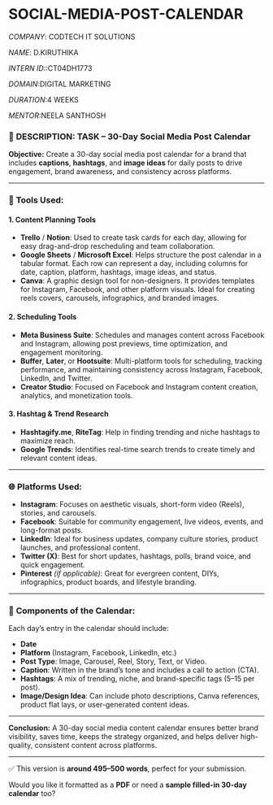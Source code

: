 # SOCIAL-MEDIA-POST-CALENDAR

*COMPANY*: CODTECH IT SOLUTIONS

*NAME*: D.KIRUTHIKA

*INTERN ID*::CT04DH1773

*DOMAIN*:DIGITAL MARKETING

*DURATION*:4 WEEKS

*MENTOR*:NEELA SANTHOSH

### 📌 **DESCRIPTION: TASK – 30-Day Social Media Post Calendar**

**Objective:**
Create a 30-day social media post calendar for a brand that includes **captions**, **hashtags**, and **image ideas** for daily posts to drive engagement, brand awareness, and consistency across platforms.

---

### 🔧 **Tools Used:**

#### **1. Content Planning Tools**

* **Trello** / **Notion**: Used to create task cards for each day, allowing for easy drag-and-drop rescheduling and team collaboration.
* **Google Sheets** / **Microsoft Excel**: Helps structure the post calendar in a tabular format. Each row can represent a day, including columns for date, caption, platform, hashtags, image ideas, and status.
* **Canva**: A graphic design tool for non-designers. It provides templates for Instagram, Facebook, and other platform visuals. Ideal for creating reels covers, carousels, infographics, and branded images.

#### **2. Scheduling Tools**

* **Meta Business Suite**: Schedules and manages content across Facebook and Instagram, allowing post previews, time optimization, and engagement monitoring.
* **Buffer**, **Later**, or **Hootsuite**: Multi-platform tools for scheduling, tracking performance, and maintaining consistency across Instagram, Facebook, LinkedIn, and Twitter.
* **Creator Studio**: Focused on Facebook and Instagram content creation, analytics, and monetization tools.

#### **3. Hashtag & Trend Research**

* **Hashtagify.me**, **RiteTag**: Help in finding trending and niche hashtags to maximize reach.
* **Google Trends**: Identifies real-time search trends to create timely and relevant content ideas.

---

### 🌐 **Platforms Used:**

* **Instagram**: Focuses on aesthetic visuals, short-form video (Reels), stories, and carousels.
* **Facebook**: Suitable for community engagement, live videos, events, and long-format posts.
* **LinkedIn**: Ideal for business updates, company culture stories, product launches, and professional content.
* **Twitter (X)**: Best for short updates, hashtags, polls, brand voice, and quick engagement.
* **Pinterest** *(if applicable)*: Great for evergreen content, DIYs, infographics, product boards, and lifestyle branding.

---

### 📅 **Components of the Calendar:**

Each day’s entry in the calendar should include:

* **Date**
* **Platform** (Instagram, Facebook, LinkedIn, etc.)
* **Post Type**: Image, Carousel, Reel, Story, Text, or Video.
* **Caption**: Written in the brand’s tone and includes a call to action (CTA).
* **Hashtags**: A mix of trending, niche, and brand-specific tags (5–15 per post).
* **Image/Design Idea**: Can include photo descriptions, Canva references, product flat lays, or user-generated content ideas.

---

**Conclusion:**
A 30-day social media content calendar ensures better brand visibility, saves time, keeps the strategy organized, and helps deliver high-quality, consistent content across platforms.

---

✅ This version is **around 495–500 words**, perfect for your submission.

Would you like it formatted as a **PDF** or need a **sample filled-in 30-day calendar** too?

